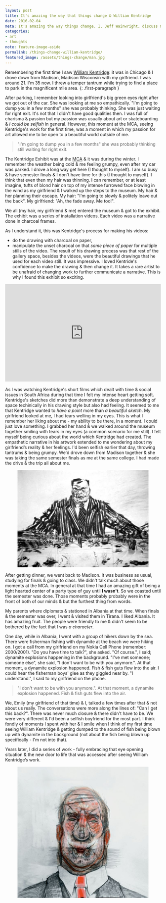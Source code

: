 ```yaml
---
layout: post
title: It's amazing the way that things change & William Kentridge
date: 2016-02-04
meta: It's amazing the way things change. I, Jeff Wainwright, discuss myself & the first time I saw a William Kentridge exhibit
categories:
- art
- thoughts
note: feature-image-aside
permalink: /things-change-william-kentridge/
featured_image: /assets/things-change/man.jpg
---
```


Remembering the first time I saw [William Kentridge](//en.wikipedia.org/wiki/William_Kentridge): it was in Chicago & I drove down from Madison, Madison Wisconsin with my girlfriend. I was around 21. I'm 35 now. I threw a temper tantrum while trying to find a place to park in the magnificent mile area.
{: .first-paragraph }

After parking, I remember looking into girlfriend's big green eyes right after we got out of the car. She was looking at me so empathically. "I'm going to dump you in a few months" she was probably thinking. She was just waiting for right exit. It's not that I didn't have good qualities then. I was full of charisma & passion but my passion was usually about art or skateboarding & _I could be selfish_ in general. However, this moment at the MCA, seeing Kentridge's work for the first time, was a moment in which my passion for art allowed me to be open to a beautiful world outside of me.

> "I'm going to dump you in a few months" she was probably thinking still waiting for right exit.

The Kentridge Exhibit was at the [MCA](//mcachicago.org/Home) & it was during the winter. I remember the weather being cold & me feeling grumpy, even after my car was parked. I drove a long way get here (I thought to myself). I am so busy & have semester finals & I don't have time for this (I thought to myself). I think that even then my hair was thinning. I can remember, or at least imagine, tufts of blond hair on top of my intense furrowed face blowing in the wind as my girlfriend & I walked up the steps to the museum. My hair & her planning their escape. My hair: "I'm going to slowly & politely leave out the back". My girlfriend: "Ah, the fade away. Me too!".

We all (my hair, my girlfriend & me) entered the museum & got to the exhibit. The exhibit was a series of installation videos. Each video was a narrative done in charcoal frames.

As I understand it, this was Kentridge's process for making his videos:
- do the drawing with charcoal on paper,
- manipulate the unset charcoal on that _same piece of paper_ for multiple stills of the video.
The result of his drawing process was that rest of the gallery space, besides the videos, were the beautiful drawings that he used for each video still. It was impressive. I loved Kentride's confidence to make the drawing & then change it. It takes a rare artist to be unafraid of changing work to further communicate a narrative. This is why I found this exhibit so exciting.

<iframe style="height: auto; min-height: 315px; width: 100%;" src="https://www.youtube.com/embed/OmvK7A84dlk" frameborder="0" allowfullscreen></iframe>

As I was watching Kentridge's short films which dealt with time & social issues in South Africa during that time I felt my intense heart getting soft. Kentridge's sketches did more than demonstrate a deep understanding of space techinically in his drawing style but also had feeling. It seemed to me that Kentridge wanted to _have a point_ more than _a beautiful sketch_. My girlfriend looked at me, I had tears welling in my eyes. This is what I remember her liking about me - my ability to be there, in a moment. I could just love something. I grabbed her hand & we walked around the museum together smiling with tears in my eyes (a common scenario for me still). I felt myself being curious about the world which Kentridge had created. The empathetic narrative in his artwork extended to me wondering about my girlfriend’s reality & her feelings. I'd been selfish earlier that day, throwing tantrums & being grumpy. We'd drove down from Madison together & she was taking the same semester finals as me at the same college. I had made the drive & the trip all about me.

<figure>
<img src="/assets/things-change/william-kentridge.jpg" alt="Drawing by William Kentridge: Anything Is Possible" />
</figure>

After getting dinner, we went back to Madison. It was business as usual, studying for finals & going to class. We didn't talk much about those moments at the MCA. In general at that time I had an amazing gift of being a light hearted center of a party type of guy until **I wasn't**. So we coasted until the semester was done. Those moments probably probably were in the front of both of our minds & but the furthest thing from words.

My parents where diplomats & stationed in Albania at that time. When finals & the semester was over, I went & visited them in Tirana. I liked Albania. It has amazing fruit. The people were friendly to me & didn't seem to be bothered by the fact that I was _a character_.

One day, while in Albania, I went with a group of hikers down by the sea. There were fisherman fishing with dynamite at the beach we were hiking on. I got a call from my girlfriend on my Nokia Cell Phone (remember: 2000/2001). "Do you have time to talk?", she asked. "Of course.", I said; dynamite explosions happening in the background. "I've met someone; someone else", she said, "I don't want to be with you anymore.". At that moment, a dynamite explosion happened. Fish & fish guts flew into the air. I could hear the fisherman boys' glee as they giggled near by. "I understand.", I said to my girlfriend on the phone.

>"I don't want to be with you anymore.". At that moment, a dynamite explosion happened. Fish & fish guts flew into the air.

We, Emily (my girlfriend of that time) & I, talked a few times after that & not about us really. The conversations were more along the lines of: "Can I get this back?". There was never much closure & there didn't have to be. We were very different & I'd been a selfish boyfriend for the most part. I think fondly of moments I spent with her & I smile when I think of my first time seeing William Kentridge & getting dumped to the sound of fish being blown up with dynamite in the background (not about the fish being blown up specifically - I'm not into that).

Years later, I did a series of work - fully embracing that eye opening situation & the new door to life that was accessed after seeing William Kentridge’s work.

<figure>
<img src="/assets/things-change/man.jpg" alt="Drawing by William Kentridge: Anything Is Possible" />
</figure>